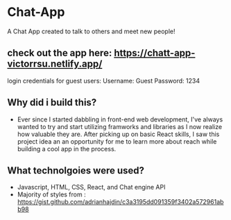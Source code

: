 # Chat-App
A Chat App created to talk to others and meet new people!

## check out the app here: https://chatt-app-victorrsu.netlify.app/

login credentials for guest users:
Username: Guest
Password: 1234

## Why did i build this?
- Ever since I started dabbling in front-end web development, I've always wanted to try and start utilizing 
framworks and libraries as I now realize how valuable they are. After picking up on basic React skills, I saw
this project idea an an opportunity for me to learn more about reach while building a cool app in the process.

## What technolgoies were used?
- Javascript, HTML, CSS, React, and Chat engine API
- Majority of styles from : https://gist.github.com/adrianhajdin/c3a3195dd091359f3402a572961abb98
